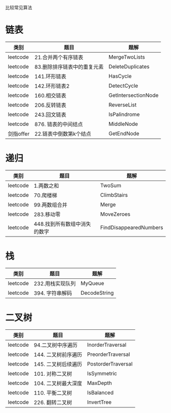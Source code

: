 比较常见算法


# 链表
| 类别         | 题目               | 题解                     |
|------------|------------------|------------------------|
| leetcode | 21.合并两个有序链表      | MergeTwoLists          |
| leetcode | 83.删除排序链表中的重复元素  | DeleteDuplicates       |
| leetcode | 141.环形链表         | HasCycle               |
| leetcode | 142.环形链表2        | DetectCycle            |
| leetcode | 160.相交链表         | GetIntersectionNode    |
| leetcode | 206.反转链表         | ReverseList            |
| leetcode | 243.回文链表         | IsPalindrome           |
| leetcode | 876. 链表的中间结点     | MiddleNode             |
| 剑指offer | 22.链表中倒数第k个结点    | GetEndNode                 |

# 递归
| 类别         | 题目               | 题解                 |
|------------|------------------|-----------------------|
| leetcode | 1.两数之和           | TwoSum                |
| leetcode | 70.爬楼梯           | ClimbStairs            |
| leetcode | 99.两数组合并         | Merge                  |
| leetcode | 283.移动零          | MoveZeroes             |
| leetcode | 448.找到所有数组中消失的数字 | FindDisappearedNumbers |

# 栈
| 类别         | 题目               | 题解                 |
|------------|------------------|-----------------------|
| leetcode | 232.用栈实现队列       | MyQueue                |
| leetcode | 394. 字符串解码       | DecodeString           |

# 二叉树
| 类别         | 题目           | 题解                 |
|------------|--------------|--------------------|
| leetcode | 94.二叉树中序遍历   | InorderTraversal   |
| leetcode | 144. 二叉树前序遍历 | PreorderTraversal  |
| leetcode | 145. 二叉树后续遍历 | PostorderTraversal |
| leetcode | 101. 对称二叉树   | IsSymmetric        |
| leetcode | 104. 二叉树最大深度 | MaxDepth           |
| leetcode | 110. 平衡二叉树   | IsBalanced         |
| leetcode | 226. 翻转二叉树   | InvertTree         |